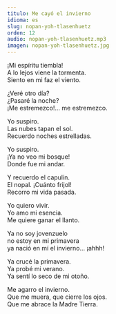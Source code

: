 ```yaml
---
titulo: Me cayó el invierno
idioma: es
slug: nopan-yoh-tlasenhuetz
orden: 12
audio: nopan-yoh-tlasenhuetz.mp3
imagen: nopan-yoh-tlasenhuetz.jpg
---
```


¡Mi espíritu tiembla!<br>
A lo lejos viene la tormenta.<br>
Siento en mi faz el viento.<br>

¿Veré otro día?<br>
¿Pasaré la noche?<br>
¡Me estremezco!... me estremezco.<br>

Yo suspiro.<br>
Las nubes tapan el sol.<br>
Recuerdo noches estrelladas.<br>

Yo suspiro.<br>
¡Ya no veo mi bosque!<br>
Donde fue mi andar.<br>

Y recuerdo el capulín.<br>
El nopal. ¡Cuánto frijol!<br>
Recorro mi vida pasada.<br>

Yo quiero vivir.<br>
Yo amo mi esencia.<br>
Me quiere ganar el llanto.<br>

Ya no soy jovenzuelo<br>
no estoy en mi primavera<br>
ya nació en mí el invierno… ¡ahhh!<br>

Ya crucé la primavera.<br>
Ya probé mi verano.<br>
Ya sentí lo seco de mi otoño.<br>

Me agarro el invierno.<br>
Que me muera, que cierre los ojos.<br>
Que me abrace la Madre Tierra.<br>
